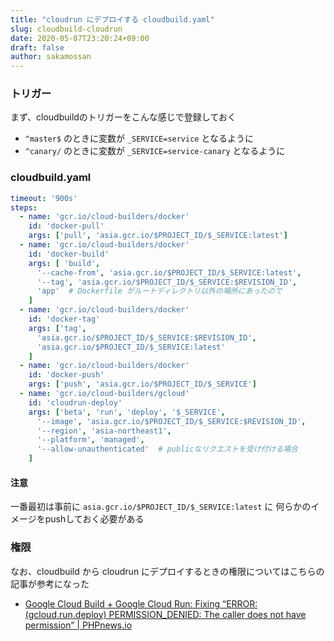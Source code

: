 ```yaml
---
title: "cloudrun にデプロイする cloudbuild.yaml"
slug: cloudbuild-cloudrun
date: 2020-05-07T23:20:24+09:00
draft: false
author: sakamossan
---
```


### トリガー

まず、cloudbuildのトリガーをこんな感じで登録しておく

- `^master$` のときに変数が `_SERVICE=service` となるように
- `^canary/` のときに変数が `_SERVICE=service-canary` となるように

### cloudbuild.yaml 

```yaml
timeout: '900s'
steps:
  - name: 'gcr.io/cloud-builders/docker'
    id: 'docker-pull'
    args: ['pull', 'asia.gcr.io/$PROJECT_ID/$_SERVICE:latest']
  - name: 'gcr.io/cloud-builders/docker'
    id: 'docker-build'
    args: [ 'build',
      '--cache-from', 'asia.gcr.io/$PROJECT_ID/$_SERVICE:latest',
      '--tag', 'asia.gcr.io/$PROJECT_ID/$_SERVICE:$REVISION_ID',
      'app'  # Dockerfile がルートディレクトリ以外の場所にあったので
    ]
  - name: 'gcr.io/cloud-builders/docker'
    id: 'docker-tag'
    args: ['tag',
      'asia.gcr.io/$PROJECT_ID/$_SERVICE:$REVISION_ID',
      'asia.gcr.io/$PROJECT_ID/$_SERVICE:latest'
    ]
  - name: 'gcr.io/cloud-builders/docker'
    id: 'docker-push'
    args: ['push', 'asia.gcr.io/$PROJECT_ID/$_SERVICE']
  - name: 'gcr.io/cloud-builders/gcloud'
    id: 'cloudrun-deploy'
    args: ['beta', 'run', 'deploy', '$_SERVICE',
      '--image', 'asia.gcr.io/$PROJECT_ID/$_SERVICE:$REVISION_ID',
      '--region', 'asia-northeast1',
      '--platform', 'managed',
      '--allow-unauthenticated'  # publicなリクエストを受け付ける場合
    ]
```

#### 注意

一番最初は事前に `asia.gcr.io/$PROJECT_ID/$_SERVICE:latest` に
何らかのイメージをpushしておく必要がある


### 権限

なお、cloudbuild から cloudrun にデプロイするときの権限についてはこちらの記事が参考になった

- [Google Cloud Build + Google Cloud Run: Fixing “ERROR: (gcloud.run.deploy) PERMISSION_DENIED: The caller does not have permission” | PHPnews.io](https://phpnews.io/feeditem/google-cloud-build-google-cloud-run-fixing-error-gcloud-run-deploy-permission-denied-the-caller-does-not-have-permission)
